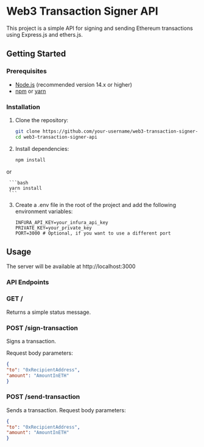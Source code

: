 # Web3 Transaction Signer API

This project is a simple API for signing and sending Ethereum transactions using Express.js and ethers.js.

## Getting Started

### Prerequisites

- [Node.js](https://nodejs.org/) (recommended version 14.x or higher)
- [npm](https://www.npmjs.com/) or [yarn](https://yarnpkg.com/)

### Installation

1. Clone the repository:

   ```bash
   git clone https://github.com/your-username/web3-transaction-signer-api.git
   cd web3-transaction-signer-api

   ```

2. Install dependencies:
   ```bash
   npm install
   ```

or

     ```bash
     yarn install
     ```

3. Create a .env file in the root of the project and add the following environment variables:
   ```Env
   INFURA_API_KEY=your_infura_api_key
   PRIVATE_KEY=your_private_key
   PORT=3000 # Optional, if you want to use a different port
   ```

## Usage

The server will be available at http://localhost:3000

### API Endpoints

### GET /

Returns a simple status message.

### POST /sign-transaction

Signs a transaction.

Request body parameters:

```Json
{
"to": "0xRecipientAddress",
"amount": "AmountInETH"
}
```

### POST /send-transaction

Sends a transaction.
Request body parameters:

```Json
{
"to": "0xRecipientAddress",
"amount": "AmountInETH"
}

```
